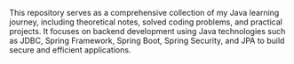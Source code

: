 This repository serves as a comprehensive collection of my Java learning journey, including theoretical notes, solved coding problems, and practical projects. It focuses on backend development using Java technologies such as JDBC, Spring Framework, Spring Boot, Spring Security, and JPA to build secure and efficient applications.
